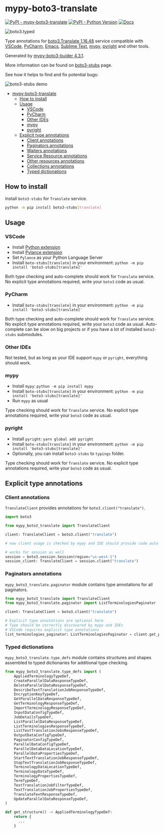 # mypy-boto3-translate

[![PyPI - mypy-boto3-translate](https://img.shields.io/pypi/v/mypy-boto3-translate.svg?color=blue)](https://pypi.org/project/mypy-boto3-translate)
[![PyPI - Python Version](https://img.shields.io/pypi/pyversions/mypy-boto3-translate.svg?color=blue)](https://pypi.org/project/mypy-boto3-translate)
[![Docs](https://img.shields.io/readthedocs/mypy-boto3-builder.svg?color=blue)](https://mypy-boto3-builder.readthedocs.io/)

![boto3.typed](https://github.com/vemel/mypy_boto3_builder/raw/master/logo.png)

Type annotations for
[boto3.Translate 1.16.48](https://boto3.amazonaws.com/v1/documentation/api/1.16.48/reference/services/translate.html#Translate) service
compatible with
[VSCode](https://code.visualstudio.com/),
[PyCharm](https://www.jetbrains.com/pycharm/),
[Emacs](https://www.gnu.org/software/emacs/),
[Sublime Text](https://www.sublimetext.com/),
[mypy](https://github.com/python/mypy),
[pyright](https://github.com/microsoft/pyright)
and other tools.

Generated by [mypy-boto3-buider 4.3.1](https://github.com/vemel/mypy_boto3_builder).

More information can be found on [boto3-stubs](https://pypi.org/project/boto3-stubs/) page.

See how it helps to find and fix potential bugs:

![boto3-stubs demo](https://github.com/vemel/mypy_boto3_builder/raw/master/demo.gif)

- [mypy-boto3-translate](#mypy-boto3-translate)
  - [How to install](#how-to-install)
  - [Usage](#usage)
    - [VSCode](#vscode)
    - [PyCharm](#pycharm)
    - [Other IDEs](#other-ides)
    - [mypy](#mypy)
    - [pyright](#pyright)
  - [Explicit type annotations](#explicit-type-annotations)
    - [Client annotations](#client-annotations)
    - [Paginators annotations](#paginators-annotations)
    - [Waiters annotations](#waiters-annotations)
    - [Service Resource annotations](#service-resource-annotations)
    - [Other resources annotations](#other-resources-annotations)
    - [Collections annotations](#collections-annotations)
    - [Typed dictionations](#typed-dictionations)

## How to install

Install `boto3-stubs` for `Translate` service.

```bash
python -m pip install boto3-stubs[translate]
```

## Usage

### VSCode

- Install [Python extension](https://marketplace.visualstudio.com/items?itemName=ms-python.python)
- Install [Pylance extension](https://marketplace.visualstudio.com/items?itemName=ms-python.vscode-pylance)
- Set `Pylance` as your Python Language Server
- Install `boto-stubs[translate]` in your environment: `python -m pip install 'boto3-stubs[translate]'`

Both type checking and auto-complete should work for `Translate` service.
No explicit type annotations required, write your `boto3` code as usual.

### PyCharm

- Install `boto-stubs[translate]` in your environment: `python -m pip install 'boto3-stubs[translate]'`

Both type checking and auto-complete should work for `Translate` service.
No explicit type annotations required, write your `boto3` code as usual.
Auto-complete can be slow on big projects or if you have a lot of installed `boto3-stubs` submodules.

### Other IDEs

Not tested, but as long as your IDE support `mypy` or `pyright`, everything should work.

### mypy

- Install `mypy`: `python -m pip install mypy`
- Install `boto-stubs[translate]` in your environment: `python -m pip install 'boto3-stubs[translate]'`
- Run `mypy` as usual

Type checking should work for `Translate` service.
No explicit type annotations required, write your `boto3` code as usual.

### pyright

- Install `pyright`: `yarn global add pyright`
- Install `boto-stubs[translate]` in your environment: `python -m pip install 'boto3-stubs[translate]'`
- Optionally, you can install `boto3-stubs` to `typings` folder.

Type checking should work for `Translate` service.
No explicit type annotations required, write your `boto3` code as usual.

## Explicit type annotations

### Client annotations

`TranslateClient` provides annotations for `boto3.client("translate")`.

```python
import boto3

from mypy_boto3_translate import TranslateClient

client: TranslateClient = boto3.client("translate")

# now client usage is checked by mypy and IDE should provide code auto-complete

# works for session as well
session = boto3.session.Session(region="us-west-1")
session_client: TranslateClient = session.client("translate")
```

### Paginators annotations

`mypy_boto3_translate.paginator` module contains type annotations for all paginators.

```python
from mypy_boto3_translate import TranslateClient
from mypy_boto3_translate.paginator import ListTerminologiesPaginator

client: TranslateClient = boto3.client("translate")

# Explicit type annotations are optional here
# Type should be correctly discovered by mypy and IDEs
# VSCode requires explicit type annotations
list_terminologies_paginator: ListTerminologiesPaginator = client.get_paginator("list_terminologies")
```







### Typed dictionations

`mypy_boto3_translate.type_defs` module contains structures and shapes assembled
to typed dictionaries for additional type checking.

```python
from mypy_boto3_translate.type_defs import (
    AppliedTerminologyTypeDef,
    CreateParallelDataResponseTypeDef,
    DeleteParallelDataResponseTypeDef,
    DescribeTextTranslationJobResponseTypeDef,
    EncryptionKeyTypeDef,
    GetParallelDataResponseTypeDef,
    GetTerminologyResponseTypeDef,
    ImportTerminologyResponseTypeDef,
    InputDataConfigTypeDef,
    JobDetailsTypeDef,
    ListParallelDataResponseTypeDef,
    ListTerminologiesResponseTypeDef,
    ListTextTranslationJobsResponseTypeDef,
    OutputDataConfigTypeDef,
    PaginatorConfigTypeDef,
    ParallelDataConfigTypeDef,
    ParallelDataDataLocationTypeDef,
    ParallelDataPropertiesTypeDef,
    StartTextTranslationJobResponseTypeDef,
    StopTextTranslationJobResponseTypeDef,
    TerminologyDataLocationTypeDef,
    TerminologyDataTypeDef,
    TerminologyPropertiesTypeDef,
    TermTypeDef,
    TextTranslationJobFilterTypeDef,
    TextTranslationJobPropertiesTypeDef,
    TranslateTextResponseTypeDef,
    UpdateParallelDataResponseTypeDef,
)

def get_structure() -> AppliedTerminologyTypeDef:
    return {
      ...
    }
```
